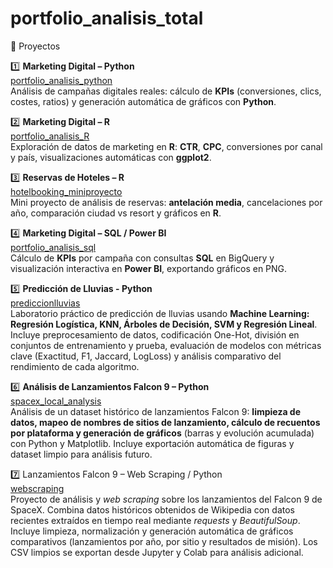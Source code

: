 # portfolio_analisis_total
🚀 Proyectos

1️⃣ **Marketing Digital – Python**  
[portfolio_analisis_python](https://github.com/almu81/portfolio_analisis_python.git)  
Análisis de campañas digitales reales: cálculo de **KPIs** (conversiones, clics, costes, ratios) y generación automática de gráficos con **Python**.

2️⃣ **Marketing Digital – R**  
[portfolio_analisis_R](https://github.com/almu81/portfolio_analisis_R.git)  
Exploración de datos de marketing en **R**: **CTR**, **CPC**, conversiones por canal y país, visualizaciones automáticas con **ggplot2**.

3️⃣ **Reservas de Hoteles – R**  
[hotelbooking_miniproyecto](https://github.com/almu81/hotelbooking_miniproyecto.git)  
Mini proyecto de análisis de reservas: **antelación media**, cancelaciones por año, comparación ciudad vs resort y gráficos en **R**.

4️⃣ **Marketing Digital – SQL / Power BI**  
[portfolio_analisis_sql](https://github.com/almu81/portfolio_analisis_sql.git)  
Cálculo de **KPIs** por campaña con consultas **SQL** en BigQuery y visualización interactiva en **Power BI**, exportando gráficos en PNG.


5️⃣ **Predicción de Lluvias - Python**<br>
[prediccionlluvias](https://github.com/almu81/prediccionlluvias.git)<br>
Laboratorio práctico de predicción de lluvias usando **Machine Learning: Regresión Logística, KNN, Árboles de Decisión, SVM y Regresión Lineal**. Incluye preprocesamiento de datos, codificación One-Hot, división en conjuntos de entrenamiento y prueba, evaluación de modelos con métricas clave (Exactitud, F1, Jaccard, LogLoss) y análisis comparativo del rendimiento de cada algoritmo.

6️⃣ **Análisis de Lanzamientos Falcon 9 – Python**  
[spacex_local_analysis](https://github.com/almu81/SPACEXAPI.git)  
Análisis de un dataset histórico de lanzamientos Falcon 9: **limpieza de datos, mapeo de nombres de sitios de lanzamiento, cálculo de recuentos por plataforma y generación de gráficos** (barras y evolución acumulada) con Python y Matplotlib. Incluye exportación automática de figuras y dataset limpio para análisis futuro.

7️⃣ Lanzamientos Falcon 9 – Web Scraping / Python  
[webscraping](https://github.com/almu81/webscraping)  
Proyecto de análisis y *web scraping* sobre los lanzamientos del Falcon 9 de SpaceX. Combina datos históricos obtenidos de Wikipedia con datos recientes extraídos en tiempo real mediante *requests* y *BeautifulSoup*. Incluye limpieza, normalización y generación automática de gráficos comparativos (lanzamientos por año, por sitio y resultados de misión). Los CSV limpios se exportan desde Jupyter y Colab para análisis adicional.
